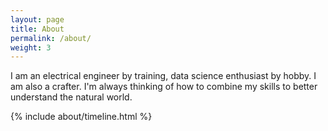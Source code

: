 ```yaml
---
layout: page
title: About
permalink: /about/
weight: 3
---
```


I am an electrical engineer by training, data science enthusiast by hobby. I am also a crafter. I'm always thinking of how to combine my skills to better understand the natural world.

<div class="row">
<!-- {% include about/skills.html title="Programming Skills" source=site.data.programming-skills %}
{% include about/skills.html title="Other Skills" source=site.data.other-skills %} -->
</div>

<div class="row">
{% include about/timeline.html %}
</div>
